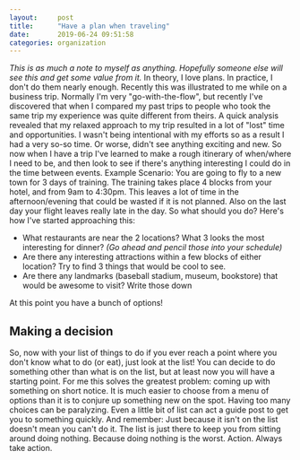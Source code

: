 ```yaml
---
layout:     post
title:      "Have a plan when traveling"
date:       2019-06-24 09:51:58
categories: organization
---
```

_This is as much a note to myself as anything. Hopefully someone else will see this and get some value from it._ In theory, I love plans. In practice, I don't do them nearly enough. Recently this was illustrated to me while on a business trip. Normally I'm very "go-with-the-flow", but recently I've discovered that when I compared my past trips to people who took the same trip my experience was quite different from theirs. A quick analysis revealed that my relaxed approach to my trip resulted in a lot of "lost" time and opportunities. I wasn't being intentional with my efforts so as a result I had a very so-so time. Or worse, didn't see anything exciting and new. So now when I have a trip I've learned to make a rough itinerary of when/where I need to be, and then look to see if there's anything interesting I could do in the time between events. Example Scenario: You are going to fly to a new town for 3 days of training. The training takes place 4 blocks from your hotel, and from 9am to 4:30pm. This leaves a lot of time in the afternoon/evening that could be wasted if it is not planned. Also on the last day your flight leaves really late in the day. So what should you do? Here's how I've started approaching this: 

  * What restaurants are near the 2 locations? What 3 looks the most interesting for dinner? _(Go ahead and pencil those into your schedule)_
  * Are there any interesting attractions within a few blocks of either location? Try to find 3 things that would be cool to see.
  * Are there any landmarks (baseball stadium, museum, bookstore) that would be awesome to visit? Write those down

At this point you have a bunch of options! 

## Making a decision

So, now with your list of things to do if you ever reach a point where you don't know what to do (or eat), just look at the list! You can decide to do something other than what is on the list, but at least now you will have a starting point. For me this solves the greatest problem: coming up with something on short notice. It is much easier to choose from a menu of options than it is to conjure up something new on the spot. Having too many choices can be paralyzing. Even a little bit of list can act a guide post to get you to something quickly. And remember: Just because it isn't on the list doesn't mean you can't do it. The list is just there to keep you from sitting around doing nothing. Because doing nothing is the worst. Action. Always take action.
